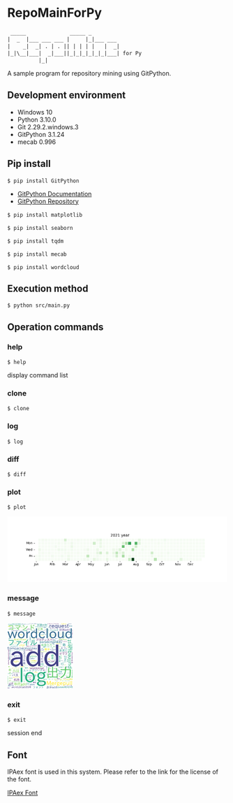 # RepoMainForPy
```
 _____              _____ _                   
|  _  |___ ___ ___ |     |_|___ ___           
|    _|  _| . | . || | | | |   |  _|          
|_|\__|___|  _|___||_|_|_|_|_|_|___| for Py 
          |_|                                 
```
A sample program for repository mining using GitPython.

## Development environment
- Windows 10
- Python 3.10.0
- Git 2.29.2.windows.3
- GitPython 3.1.24
- mecab 0.996

## Pip install
```
$ pip install GitPython
```
- [GitPython Documentation](https://gitpython.readthedocs.io/en/stable/index.html)
- [GitPython Repository](https://github.com/gitpython-developers/GitPython)

```
$ pip install matplotlib
```

```
$ pip install seaborn
```

```
$ pip install tqdm
```

```
$ pip install mecab
```

```
$ pip install wordcloud
```

## Execution method
```
$ python src/main.py
```

## Operation commands

### help
```
$ help
```
display command list

### clone
```
$ clone
```

### log
```
$ log
```

### diff
```
$ diff
```

### plot
```
$ plot
```
![sample_plot.png](https://github.com/parsecmonkey/RepoMainForPy/blob/main/pic/sample_plot.png "sample_plot.png")

### message
```
$ message
```
<img alt="sample_message.png" src="https://github.com/parsecmonkey/RepoMainForPy/blob/main/pic/sample_message.png" width="30%">

### exit
```
$ exit
```
session end


## Font
IPAex font is used in this system. Please refer to the link for the license of the font.

[IPAex Font](IPAhttps://moji.or.jp/ipafont/ipaex00401/)
